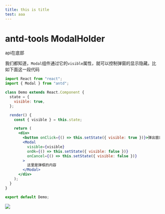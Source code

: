 ```yaml
---
title: this is title
test: aaa
---
```



# antd-tools ModalHolder

api在底部 

我们都知道，`Modal`组件通过它的`visible`属性，就可以控制弹窗的显示隐藏。比如下面这一段代码

```jsx
import React from "react";
import { Modal } from "antd";

class Demo extends React.Component {
  state = {
    visible: true,
  };

  render() {
    const { visible } = this.state;

    return (
      <div>
        <button onClick={() => this.setState({ visible: true })}>弹出窗口</button>
        <Modal
          visible={visible}
          onOk={() => this.setState({ visible: false })}
          onCancel={() => this.setState({ visible: false })}
        >
          这里是弹框的内容
        </Modal>
      </div>
    );
  }
}

export default Demo;
```

<img src="./hahaha" />